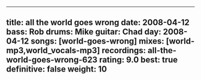 
---
title: all the world goes wrong
date: 2008-04-12
bass:	Rob
drums:	Mike
guitar:	Chad
day: 2008-04-12
songs: [world-goes-wrong]
mixes: [world-mp3,world_vocals-mp3]
recordings: all-the-world-goes-wrong-623
rating: 9.0
best: true
definitive: false
weight: 10
---
